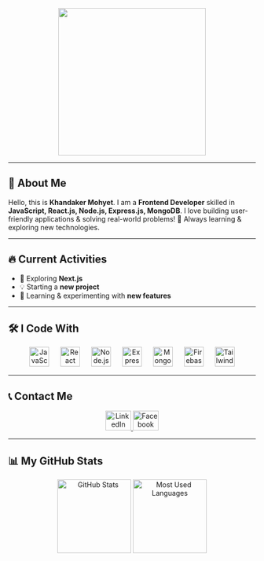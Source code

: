 <div align="center">
  <img height="300" src="https://i.ibb.co.com/PfhX86m/Cover.png"  />
</div>

---

## 👋 About Me  

Hello, this is **Khandaker Mohyet**. I am a **Frontend Developer** skilled in **JavaScript, React.js, Node.js, Express.js, MongoDB**. I love building user-friendly applications & solving real-world problems! 🚀 Always learning & exploring new technologies.  

---

## 🔥 Current Activities  

- 🚀 Exploring **Next.js**  
- 💡 Starting a **new project**  
- 🎯 Learning & experimenting with **new features**  

---

## 🛠 I Code With  

<div align="center">
  <img src="https://cdn.jsdelivr.net/gh/devicons/devicon/icons/javascript/javascript-original.svg" height="40" alt="JavaScript" />
  <img width="15" />
  <img src="https://cdn.jsdelivr.net/gh/devicons/devicon/icons/react/react-original.svg" height="40" alt="React" />
  <img width="15" />
  <img src="https://cdn.jsdelivr.net/gh/devicons/devicon/icons/nodejs/nodejs-original.svg" height="40" alt="Node.js" />
  <img width="15" />
  <img src="https://cdn.jsdelivr.net/gh/devicons/devicon/icons/express/express-original.svg" height="40" alt="Express.js" />
  <img width="15" />
  <img src="https://cdn.jsdelivr.net/gh/devicons/devicon/icons/mongodb/mongodb-original.svg" height="40" alt="MongoDB" />
  <img width="15" />
  <img src="https://cdn.jsdelivr.net/gh/devicons/devicon/icons/firebase/firebase-plain.svg" height="40" alt="Firebase" />
  <img width="15" />
  <img src="https://cdn.jsdelivr.net/gh/devicons/devicon/icons/tailwindcss/tailwindcss-original-wordmark.svg" height="40" alt="TailwindCSS" />
</div>

---

## 📞 Contact Me  

<div align="center">
  <a href="https://www.linkedin.com/in/abdullah-al-mohyet-724ba1323" target="_blank">
    <img src="https://raw.githubusercontent.com/maurodesouza/profile-readme-generator/master/src/assets/icons/social/linkedin/default.svg" width="52" height="40" alt="LinkedIn" />
  </a>
  <a href="https://www.facebook.com/share/17exYoJUrr/" target="_blank">
    <img src="https://raw.githubusercontent.com/maurodesouza/profile-readme-generator/master/src/assets/icons/social/facebook/default.svg" width="52" height="40" alt="Facebook" />
  </a>
</div>

---


## 📊 My GitHub Stats  

<div align="center">
  <img src="https://github-readme-stats.vercel.app/api?username=Khandaker-Mohyet&show_icons=true&count_private=true&theme=dracula&hide_border=false" height="150" alt="GitHub Stats" />
  <img src="https://github-readme-stats.vercel.app/api/top-langs?username=Khandaker-Mohyet&layout=compact&langs_count=5&theme=dracula&hide_border=false" height="150" alt="Most Used Languages" />
</div>
